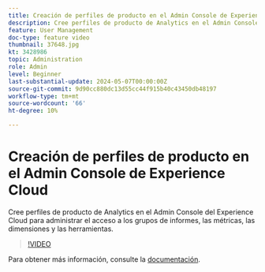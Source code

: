 ```yaml
---
title: Creación de perfiles de producto en el Admin Console de Experience Cloud
description: Cree perfiles de producto de Analytics en el Admin Console del Experience Cloud para administrar el acceso a los grupos de informes, las métricas, las dimensiones y las herramientas.
feature: User Management
doc-type: feature video
thumbnail: 37648.jpg
kt: 3428986
topic: Administration
role: Admin
level: Beginner
last-substantial-update: 2024-05-07T00:00:00Z
source-git-commit: 9d90cc880dc13d55cc44f915b40c43450db48197
workflow-type: tm+mt
source-wordcount: '66'
ht-degree: 10%

---
```


# Creación de perfiles de producto en el Admin Console de Experience Cloud

Cree perfiles de producto de Analytics en el Admin Console del Experience Cloud para administrar el acceso a los grupos de informes, las métricas, las dimensiones y las herramientas.

>[!VIDEO](https://video.tv.adobe.com/v/3428986/?learn=on)

Para obtener más información, consulte la [documentación](https://experienceleague.adobe.com/en/docs/analytics/admin/admin-console/permissions/product-profile).
